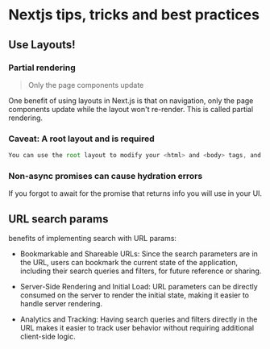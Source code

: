 # Nextjs tips, tricks and best practices

## Use Layouts!

### Partial rendering

> Only the page components update

One benefit of using layouts in Next.js is that on navigation, only the page components update while the layout won't re-render. This is called partial rendering.

### Caveat: A root layout and is required

```ts
You can use the root layout to modify your <html> and <body> tags, and add metadata (you will learn more about metadata in a later chapter).
```

### Non-async promises can cause hydration errors

If you forgot to await for the promise that returns info you will use in your UI.

## URL search params

benefits of implementing search with URL params:

- Bookmarkable and Shareable URLs: Since the search parameters are in the URL, users can bookmark the current state of the application, including their search queries and filters, for future reference or sharing.

- Server-Side Rendering and Initial Load: URL parameters can be directly consumed on the server to render the initial state, making it easier to handle server rendering.

- Analytics and Tracking: Having search queries and filters directly in the URL makes it easier to track user behavior without requiring additional client-side logic.
